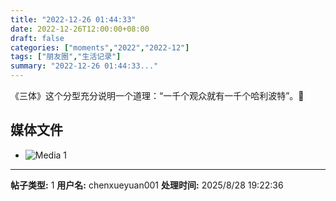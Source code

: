 ```yaml
---
title: "2022-12-26 01:44:33"
date: 2022-12-26T12:00:00+08:00
draft: false
categories: ["moments","2022","2022-12"]
tags: ["朋友圈","生活记录"]
summary: "2022-12-26 01:44:33..."
---
```


《三体》这个分型充分说明一个道理：“一千个观众就有一千个哈利波特”。🥴

## 媒体文件

- ![Media 1](/Moments/photos/2022-12-26/202212260144330.jpg)

---

**帖子类型:** 1
**用户名:** chenxueyuan001
**处理时间:** 2025/8/28 19:22:36